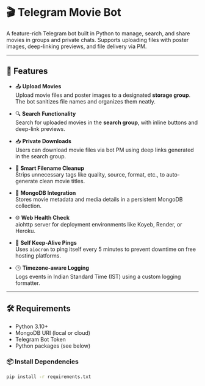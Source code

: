 # 🎬 Telegram Movie Bot

A feature-rich Telegram bot built in Python to manage, search, and share movies in groups and private chats. Supports uploading files with poster images, deep-linking previews, and file delivery via PM.

---

## 🚀 Features

- 📤 **Upload Movies**  
  Upload movie files and poster images to a designated **storage group**. The bot sanitizes file names and organizes them neatly.

- 🔍 **Search Functionality**  
  Search for uploaded movies in the **search group**, with inline buttons and deep-link previews.

- 📥 **Private Downloads**  
  Users can download movie files via bot PM using deep links generated in the search group.

- 🧠 **Smart Filename Cleanup**  
  Strips unnecessary tags like quality, source, format, etc., to auto-generate clean movie titles.

- 💾 **MongoDB Integration**  
  Stores movie metadata and media details in a persistent MongoDB collection.

- 🌐 **Web Health Check**  
  aiohttp server for deployment environments like Koyeb, Render, or Heroku.

- 🔁 **Self Keep-Alive Pings**  
  Uses `aiocron` to ping itself every 5 minutes to prevent downtime on free hosting platforms.

- 🕒 **Timezone-aware Logging**  
  Logs events in Indian Standard Time (IST) using a custom logging formatter.

---

## 🛠 Requirements

- Python 3.10+
- MongoDB URI (local or cloud)
- Telegram Bot Token
- Python packages (see below)

### 📦 Install Dependencies

```bash
pip install -r requirements.txt
